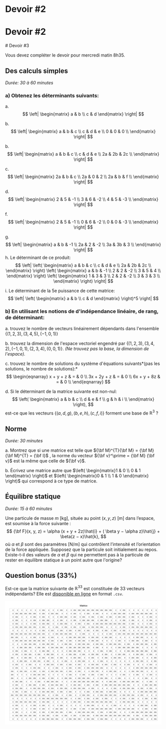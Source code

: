 # Devoir #2

# Devoir #2

<div style="page-break-after: always;"></div> 
# Devoir #3

Vous devez compléter le devoir pour mercredi matin 8h35.

## Des calculs simples

*Durée: 30 à 60 minutes*

### a) Obtenez les déterminants suivants:

a. 
$$
\left|
\begin{matrix}
a & b \\
c & d
\end{matrix}
\right|
$$

b. 
$$
\left|
\begin{matrix}
a & b & c \\
c & d & e \\
0 & 0 & 0 \\
\end{matrix}
\right|
$$

b. 
$$
\left|
\begin{matrix}
a & b & c \\
c & d & e \\
2a & 2b & 2c \\
\end{matrix}
\right|
$$

c. 
$$
\left|
\begin{matrix}
2a & b & c \\
2a & 0 & 2 \\
2a & b & f \\
\end{matrix}
\right|
$$

d. 
$$
\left|
\begin{matrix}
2 & 5 & -1 \\
3 & 6 & -2 \\
4 & 5 & -3 \\
\end{matrix}
\right|
$$

f. 
$$
\left|
\begin{matrix}
2 & 5 & -1 \\
0 & 6 & -2 \\
0 & 0 & -3 \\
\end{matrix}
\right|
$$

g. 
$$
\left|
\begin{matrix}
a & b & -1 \\
2a & 2 & -2 \\
3a & 3b & 3 \\
\end{matrix}
\right|
$$
h. Le déterminant de ce produit:
$$
\left|
\left(
\begin{matrix}
a & b & c \\
c & d & e \\
2a & 2b & 2c \\
\end{matrix}
\right)
\left(
\begin{matrix}
a & b & -1 \\
2 & 2 & -2 \\
3 & 5 & 4 \\
\end{matrix}
\right)
\left(
\begin{matrix}
1 & 3 & 3 \\
2 & 2 & -2 \\
3 & 3 & 3 \\
\end{matrix}
\right)
\right|
$$

i. Le déterminant de la 5e puissance de cette matrice:
$$
\left|
\left(
\begin{matrix}
a & b  \\
c & d 
\end{matrix}
\right)^5
\right|
$$



###  b) En utilisant les notions de d'indépendance linéaire, de rang, de déterminant:

a. trouvez le nombre de vecteurs linéairement dépendants dans l'ensemble $\left\{ (1,2,3), (3,4,5), (-1,0,1) \right\}$

b. trouvez la dimension de l'espace vectoriel engendré par $\left\{ (1,2,3), (3,4,2), (-1,0,1), (2,3,4), (0,0,1)\right\}$.  *(Ne trouvez pas la base, la dimension de l'espace).*

c. trouvez le nombre de solutions du système d'équations suivants*(pas les solutions, le nombre de solutions):*
$$
\begin{eqnarray}
x + y + z & = & 0 \\
3x + 2y + z & = & 0 \\
6x + y + 8z & = & 0 \\
\end{eqnarray}
$$

d. Si le déterminant de la matrice suivante est non-nul:
$$
\left(
\begin{matrix}
a & b & c \\
d & e & f \\
g & h & i \\
\end{matrix}
\right),
$$
est-ce que les vecteurs $\left\{(a,d,g),(b,e,h),(c,f,i)\right\}$ forment une base de ${\mathbb{R}^3}$ ?

## Norme

*Durée: 30 minutes*

a. Montrez que si une matrice est telle que ${\bf M}^{T}{\bf M} = {\bf M}{\bf M}^{T} = {\bf I}$ , la norme du vecteur ${\bf v}^\prime = {\bf M} {\bf v}$ est la même que celle de ${\bf v}$.

b. Écrivez une matrice autre que $\left( \begin{matrix}1 & 0 \\ 0 & 1 \end{matrix} \right)$ et $\left( \begin{matrix}0 & 1 \\ 1 & 0 \end{matrix} \right)$ qui correspond à ce type de matrice.

## Équilibre statique

*Durée: 15 à 60 minutes*

Une particule de masse $m$ [kg], située au point $(x,y,z)$ [m] dans l’espace, est soumise à la force suivante :
$$
{\bf F}(x, y, z) = \alpha (x + y + 2z)\hat{i} + ( \beta y − \alpha z)\hat{j} + \beta(z − x)\hat{k},
$$
où $\alpha$ et $\beta$  sont des paramètres [N/m] qui contrôlent l’intensité et l’orientation de la force appliquée. Supposez que la particule soit initialement au repos. Existe-t-il des valeurs de $\alpha$ et $\beta$ qui ne permettent pas à la particule de rester en équilibre statique à un point autre que l'origine?

## Question bonus (33%)

Est-ce que la matrice suivante de $\mathbb{R}^{33}$ est constituée de 33 vecteurs indépendants? Elle est [disponible en ligne](http://bit.ly/2moB8a1) en format `.csv`. 

![image-20190920093720128](PHY-1001-2019-DEV3.assets/image-20190920093720128.png)